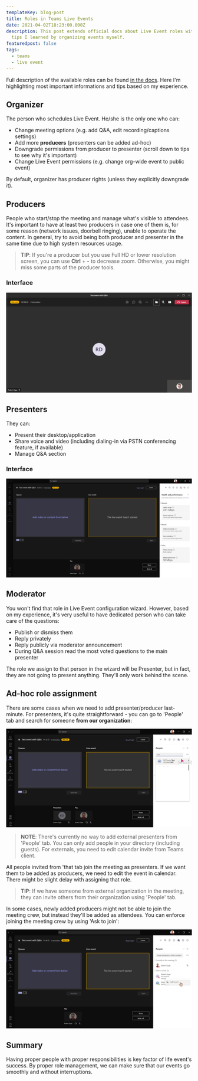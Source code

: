 ```yaml
---
templateKey: blog-post
title: Roles in Teams Live Events
date: 2021-04-02T18:23:00.000Z
description: This post extends official docs about Live Event roles with the
  tips I learned by organizing events myself.
featuredpost: false
tags:
  - teams
  - live event
---
```

Full description of the available roles can be found [in the docs](https://support.microsoft.com/en-us/office/get-started-with-microsoft-teams-live-events-d077fec2-a058-483e-9ab5-1494afda578a#bkmk_roles). Here I'm highlighting most important informations and tips based on my experience.

## Organizer

The person who schedules Live Event. He/she is the only one who can:

* Change meeting options (e.g. add Q&A, edit recording/captions settings)
* Add more **producers** (presenters can be added ad-hoc)
* Downgrade permissions from producer to presenter (scroll down to tips to see why it's important)
* Change Live Event permissions (e.g. change org-wide event to public event)

By default, organizer has producer rights (unless they explicitly downgrade it).

## Producers

People who start/stop the meeting and manage what's visible to attendees. It's important to have at least two producers in case one of them is, for some reason (network issues, doorbell ringing), unable to operate the content. In general, try to avoid being both producer and presenter in the same time due to high system resources usage.

> **TIP**: If you're a producer but you use Full HD or lower resolution screen, you can use **Ctrl** + **\-** to decrease zoom. Otherwise, you might miss some parts of the producer tools.

### Interface

![Producer's interface](../../img/20210402-142114-000022.png "Producer's interface")

## Presenters

They can:

* Present their desktop/application
* Share voice and video (including dialing-in via PSTN conferencing feature, if available)
* Manage Q&A section

### Interface

![Presenter's interface](../../img/20210402-141532-tsl2vu5pde.png "Presenter's interface")

## Moderator

You won't find that role in Live Event configuration wizard. However, based on my experience, it's very useful to have dedicated person who can take care of the questions:

* Publish or dismiss them
* Reply privately
* Reply publicly via moderator announcement
* During Q&A session read the most voted questions to the main presenter

The role we assign to that person in the wizard will be Presenter, but in fact, they are not going to present anything. They'll only work behind the scene.

## Ad-hoc role assignment

There are some cases when we need to add presenter/producer last-minute. For presenters, it's quite straightforward - you can go to 'People' tab and search for someone **from our organization**:

![Adding presenters from People tab](../../img/20210402-134449-o6ewdowxfi.png "Adding presenters from People tab")

> **NOTE**: There's currently no way to add external presenters from 'People' tab. You can only add people in your directory (including guests). For externals, you need to edit calendar invite from Teams client.

All people invited from 'that tab join the meeting as presenters. If we want them to be added as producers, we need to edit the event in calendar. There might be slight delay with assigning that role.

> **TIP**: If we have someone from external organization in the meeting, they can invite others from their organization using 'People' tab.

In some cases, newly added producers might not be able to join the meeting crew, but instead they'll be added as attendees. You can enforce joining the meeting crew by using 'Ask to join':

![Using Ask to join to add someone to meeting crew](../../img/20210402-135258-rwrgxt8nql.png "Using Ask to join to add someone to meeting crew")

## Summary

Having proper people with proper responsibilities is key factor of life event's success. By proper role management, we can make sure that our events go smoothly and without interruptions.